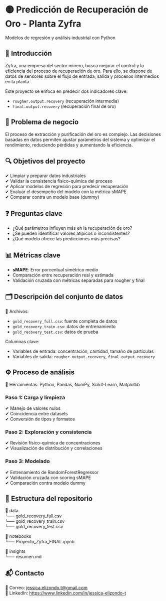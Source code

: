 # 🟡 Predicción de Recuperación de Oro - Planta Zyfra
Modelos de regresión y análisis industrial con Python

## 📌 Introducción
Zyfra, una empresa del sector minero, busca mejorar el control y la eficiencia del proceso de recuperación de oro. Para ello, se dispone de datos de sensores sobre el flujo de entrada, salida y procesos intermedios en la planta.

Este proyecto se enfoca en predecir dos indicadores clave:
- `rougher.output.recovery` (recuperación intermedia)
- `final.output.recovery` (recuperación final de oro)

## 🎯 Problema de negocio
El proceso de extracción y purificación del oro es complejo. Las decisiones basadas en datos permiten ajustar parámetros del sistema y optimizar el rendimiento, reduciendo pérdidas y aumentando la eficiencia.

## 🔍 Objetivos del proyecto
✔ Limpiar y preparar datos industriales  
✔ Validar la consistencia físico-química del proceso  
✔ Aplicar modelos de regresión para predecir recuperación  
✔ Evaluar el desempeño del modelo con la métrica sMAPE  
✔ Comparar contra un modelo base (dummy)

## ❓ Preguntas clave
- ¿Qué parámetros influyen más en la recuperación de oro?  
- ¿Se pueden identificar valores atípicos o inconsistentes?  
- ¿Qué modelo ofrece las predicciones más precisas?  

## 📊 Métricas clave
- **sMAPE**: Error porcentual simétrico medio  
- Comparación entre recuperación real y estimada  
- Validación cruzada con métricas separadas para rougher y final  

## 🗂 Descripción del conjunto de datos
📁 Archivos:
- `gold_recovery_full.csv`: fuente completa de datos
- `gold_recovery_train.csv`: datos de entrenamiento
- `gold_recovery_test.csv`: datos de prueba

Columnas clave:
- Variables de entrada: concentración, cantidad, tamaño de partículas  
- Variables de salida: `rougher.output.recovery`, `final.output.recovery`  

## ⚙️ Proceso de análisis
📌 Herramientas: Python, Pandas, NumPy, Scikit-Learn, Matplotlib

### Paso 1: Carga y limpieza
✔ Manejo de valores nulos  
✔ Coincidencia entre datasets  
✔ Conversión de tipos y formatos

### Paso 2: Exploración y consistencia
✔ Revisión físico-química de concentraciones  
✔ Visualización de distribución y correlaciones

### Paso 3: Modelado
✔ Entrenamiento de RandomForestRegressor  
✔ Validación cruzada con scoring sMAPE  
✔ Comparación contra modelo dummy

## 📁 Estructura del repositorio
📂 data  
 └── gold_recovery_full.csv  
 └── gold_recovery_train.csv  
 └── gold_recovery_test.csv  

📂 notebooks  
 └── Proyecto_Zyfra_FINAL.ipynb  

📂 insights  
 └── resumen.md  

## 📬 Contacto
📧 Correo: jessica.elizondo.t@gmail.com  
🔗 LinkedIn: https://www.linkedin.com/in/jessica-elizondo-t
